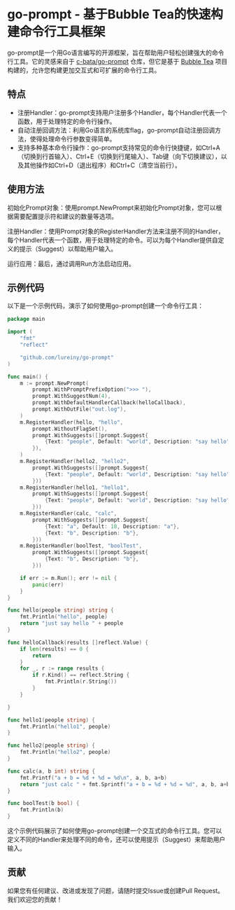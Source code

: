 # go-prompt - 基于Bubble Tea的快速构建命令行工具框架

go-prompt是一个用Go语言编写的开源框架，旨在帮助用户轻松创建强大的命令行工具。它的灵感来自于 [c-bata/go-prompt](https://github.com/c-bata/go-prompt) 仓库，但它是基于 [Bubble Tea](https://github.com/charmbracelet/bubbletea) 项目构建的，允许您构建更加交互式和可扩展的命令行工具。

## 特点

- 注册Handler：go-prompt支持用户注册多个Handler，每个Handler代表一个函数，用于处理特定的命令行操作。
- 自动注册回调方法：利用Go语言的系统库flag，go-prompt自动注册回调方法，使得处理命令行参数变得简单。
- 支持多种基本命令行操作：go-prompt支持常见的命令行快捷键，如Ctrl+A（切换到行首输入）、Ctrl+E（切换到行尾输入）、Tab键（向下切换建议），以及其他操作如Ctrl+D（退出程序）和Ctrl+C（清空当前行）。

## 使用方法
初始化Prompt对象：使用prompt.NewPrompt来初始化Prompt对象，您可以根据需要配置提示符和建议的数量等选项。

注册Handler：使用Prompt对象的RegisterHandler方法来注册不同的Handler，每个Handler代表一个函数，用于处理特定的命令。可以为每个Handler提供自定义的提示（Suggest）以帮助用户输入。

运行应用：最后，通过调用Run方法启动应用。

## 示例代码

以下是一个示例代码，演示了如何使用go-prompt创建一个命令行工具：

```go
package main

import (
	"fmt"
	"reflect"

	"github.com/lureiny/go-prompt"
)

func main() {
	m := prompt.NewPrompt(
		prompt.WithPromptPrefixOption(">>> "),
		prompt.WithSuggestNum(4),
		prompt.WithDefaultHandlerCallback(helloCallback),
		prompt.WithOutFile("out.log"),
	)
	m.RegisterHandler(hello, "hello",
		prompt.WithoutFlagSet(),
		prompt.WithSuggests([]prompt.Suggest{
			{Text: "people", Default: "world", Description: "say hello"},
		}),
	)
	m.RegisterHandler(hello2, "hello2",
		prompt.WithSuggests([]prompt.Suggest{
			{Text: "people", Default: "world", Description: "say hello"},
		}))
	m.RegisterHandler(hello1, "hello1",
		prompt.WithSuggests([]prompt.Suggest{
			{Text: "people", Default: "world", Description: "say hello"},
		}))
	m.RegisterHandler(calc, "calc",
		prompt.WithSuggests([]prompt.Suggest{
			{Text: "a", Default: 10, Description: "a"},
			{Text: "b", Description: "b"},
		}))
	m.RegisterHandler(boolTest, "boolTest",
		prompt.WithSuggests([]prompt.Suggest{
			{Text: "b", Description: "b"},
		}))

	if err := m.Run(); err != nil {
		panic(err)
	}
}

func hello(people string) string {
	fmt.Println("hello", people)
	return "just say hello " + people
}

func helloCallback(results []reflect.Value) {
	if len(results) == 0 {
		return
	}
	for _, r := range results {
		if r.Kind() == reflect.String {
			fmt.Println(r.String())
		}
	}

}

func hello1(people string) {
	fmt.Println("hello1", people)
}

func hello2(people string) {
	fmt.Println("hello2", people)
}

func calc(a, b int) string {
	fmt.Printf("a + b = %d + %d = %d\n", a, b, a+b)
	return "just calc " + fmt.Sprintf("a + b = %d + %d = %d", a, b, a+b)
}

func boolTest(b bool) {
	fmt.Println(b)
}
```

这个示例代码展示了如何使用go-prompt创建一个交互式的命令行工具。您可以定义不同的Handler来处理不同的命令，还可以使用提示（Suggest）来帮助用户输入。

## 贡献
如果您有任何建议、改进或发现了问题，请随时提交Issue或创建Pull Request。我们欢迎您的贡献！